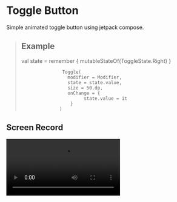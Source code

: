 # Toggle Button

Simple animated toggle button using jetpack compose.


>Example
>-
> val state = remember { mutableStateOf<ToggleState>(ToggleState.Right) }
>
>                    Toggle(
>                      modifier = Modifier,
>                      state = state.value,
>                      size = 50.dp,
>                      onChange = {
>                            state.value = it
>                       }
>                   )

## Screen Record
![](toggle_screen_rec.mp4)
